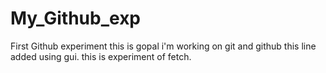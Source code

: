 # My_Github_exp
First Github experiment
this is gopal i'm working on git and github
this line added using gui.
this is experiment of fetch.
